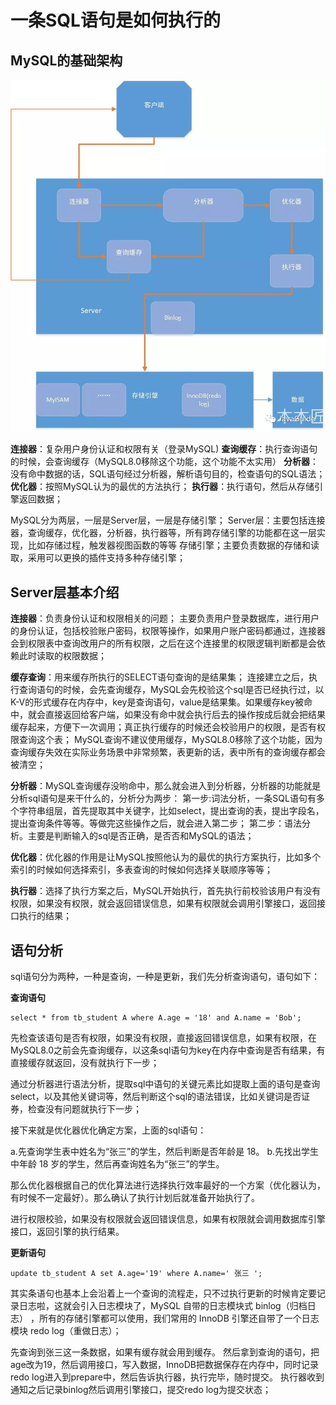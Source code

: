 # 一条SQL语句是如何执行的

## MySQL的基础架构

![640](img/640.webp)

**连接器**：复杂用户身份认证和权限有关（登录MySQL)
**查询缓存**：执行查询语句的时候，会查询缓存（MySQL8.0移除这个功能，这个功能不太实用）
**分析器**：没有命中数据的话，SQL语句经过分析器，解析语句目的，检查语句的SQL语法；
**优化器**：按照MySQL认为的最优的方法执行；
**执行器**：执行语句，然后从存储引擎返回数据；

MySQL分为两层，一层是Server层，一层是存储引擎；
Server层：主要包括连接器，查询缓存，优化器，分析器，执行器等，所有跨存储引擎的功能都在这一层实现，比如存储过程，触发器视图函数的等等
存储引擎；主要负责数据的存储和读取，采用可以更换的插件支持多种存储引擎；

## Server层基本介绍
**连接器**：负责身份认证和权限相关的问题；
主要负责用户登录数据库，进行用户的身份认证，包括校验账户密码，权限等操作，如果用户账户密码都通过，连接器会到权限表中查询改用户的所有权限，之后在这个连接里的权限逻辑判断都是会依赖此时读取的权限数据；

**缓存查询**：用来缓存所执行的SELECT语句查询的是结果集；
连接建立之后，执行查询语句的时候，会先查询缓存，MySQL会先校验这个sql是否已经执行过，以K-V的形式缓存在内存中，key是查询语句，value是结果集。如果缓存key被命中，就会直接返回给客户端，如果没有命中就会执行后去的操作按成后就会把结果缓存起来，方便下一次调用；真正执行缓存的时候还会校验用户的权限，是否有权限查询这个表；
MySQL查询不建议使用缓存，MySQL8.0移除了这个功能，因为查询缓存失效在实际业务场景中非常频繁，表更新的话，表中所有的查询缓存都会被清空；

**分析器**：MySQL查询缓存没哟命中，那么就会进入到分析器，分析器的功能就是分析sql语句是来干什么的，分析分为两步：
第一步:词法分析，一条SQL语句有多个字符串组层，首先提取其中关键字，比如select，提出查询的表，提出字段名，提出查询条件等等。等做完这些操作之后，就会进入第二步；
第二步：语法分析。主要是判断输入的sql是否正确，是否否和MySQL的语法；

**优化器**：优化器的作用是让MySQL按照他认为的最优的执行方案执行，比如多个索引的时候如何选择索引，多表查询的时候如何选择关联顺序等等；

**执行器**：选择了执行方案之后，MySQL开始执行，首先执行前校验该用户有没有权限，如果没有权限，就会返回错误信息，如果有权限就会调用引擎接口，返回接口执行的结果；

## 语句分析
sql语句分为两种，一种是查询，一种是更新，我们先分析查询语句，语句如下：

**查询语句**

    select * from tb_student A where A.age = '18' and A.name = 'Bob';

先检查该语句是否有权限，如果没有权限，直接返回错误信息，如果有权限，在MySQL8.0之前会先查询缓存，以这条sql语句为key在内存中查询是否有结果，有直接缓存就返回，没有就执行下一步；

通过分析器进行语法分析，提取sql中语句的关键元素比如提取上面的语句是查询select，以及其他关键词等，然后判断这个sql的语法错误，比如关键词是否证券，检查没有问题就执行下一步；

接下来就是优化器优化确定方案，上面的sql语句：

  a.先查询学生表中姓名为“张三”的学生，然后判断是否年龄是 18。
  b.先找出学生中年龄 18 岁的学生，然后再查询姓名为“张三”的学生。

那么优化器根据自己的优化算法进行选择执行效率最好的一个方案（优化器认为，有时候不一定最好）。那么确认了执行计划后就准备开始执行了。

进行权限校验，如果没有权限就会返回错误信息，如果有权限就会调用数据库引擎接口，返回引擎的执行结果。

**更新语句**

    update tb_student A set A.age='19' where A.name=' 张三 ';

其实条语句也基本上会沿着上一个查询的流程走，只不过执行更新的时候肯定要记录日志啦，这就会引入日志模块了，MySQL 自带的日志模块式 binlog（归档日志） ，所有的存储引擎都可以使用，我们常用的 InnoDB 引擎还自带了一个日志模块 redo log（重做日志）；

先查询到张三这一条数据，如果有缓存就会用到缓存。
然后拿到查询的语句，把age改为19，然后调用接口，写入数据，InnoDB把数据保存在内存中，同时记录redo log进入到prepare中，然后告诉执行器，执行完毕，随时提交。
执行器收到通知之后记录binlog然后调用引擎接口，提交redo log为提交状态；